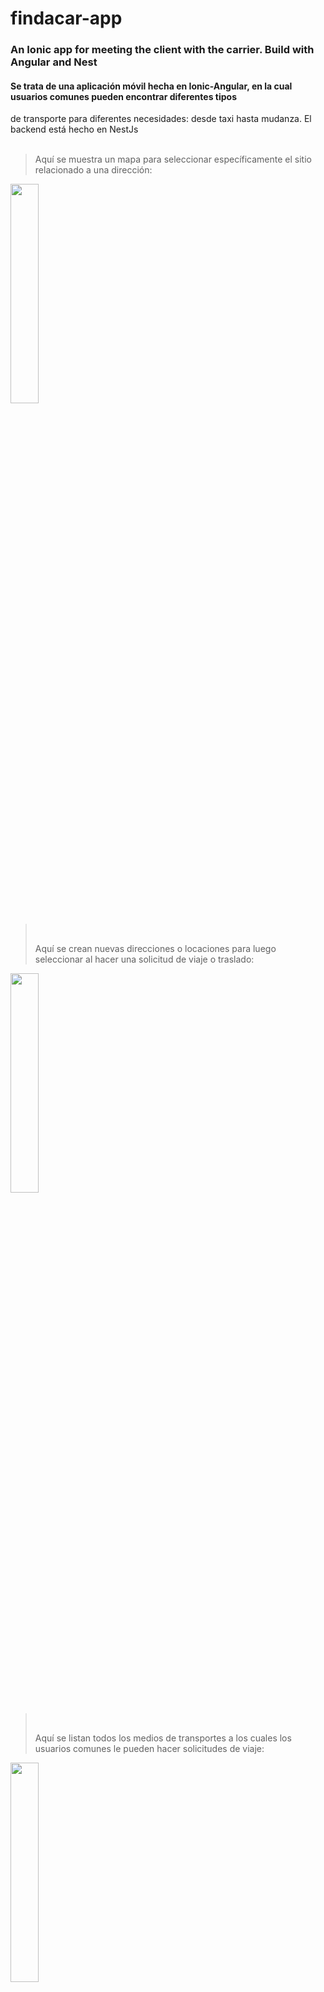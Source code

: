 # findacar-app
### An Ionic app for meeting the client with the carrier. Build with Angular and Nest

#### Se trata de una aplicación móvil hecha en Ionic-Angular, en la cual usuarios comunes pueden encontrar diferentes tipos 
de transporte para diferentes necesidades: desde taxi hasta mudanza. El backend está hecho en NestJs<br><br>

>
> Aquí se muestra un mapa para seleccionar
específicamente el sitio relacionado a una dirección:
<img src='https://github.com/ydgcdeveloper/findacar-app/assets/63915445/acabe768-b1c3-4c51-9286-ab88cde6be52' width='30%'>

> <br>
>
> Aquí se crean nuevas direcciones o locaciones
para luego seleccionar al hacer una solicitud 
de viaje o traslado:
<img src='https://github.com/ydgcdeveloper/findacar-app/assets/63915445/cc9692ab-e512-45ec-b6fb-c204b1f4d499' width='30%'>

> <br>
>
> Aquí se listan todos los medios de transportes 
a los cuales los usuarios comunes le pueden hacer
solicitudes de viaje:
<img src='https://github.com/ydgcdeveloper/findacar-app/assets/63915445/fdf07725-a22e-4376-ac87-92aec3521bce' width='30%'>
